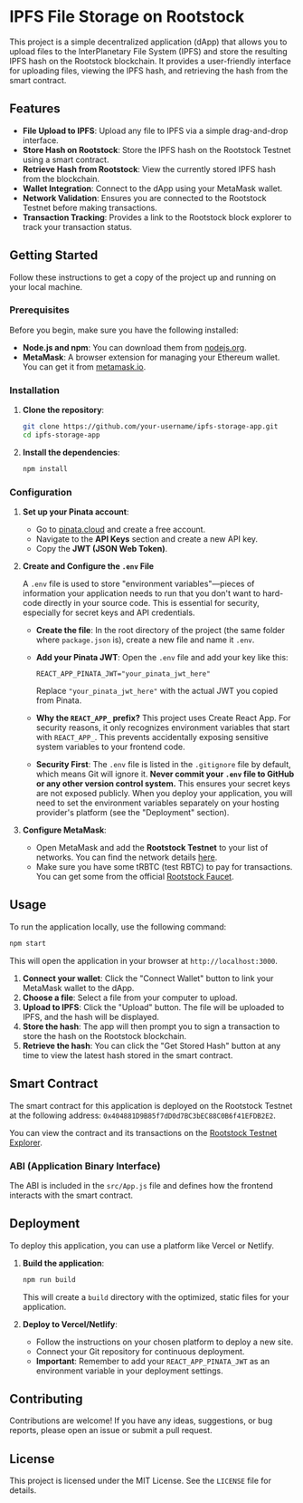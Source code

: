 # IPFS File Storage on Rootstock

This project is a simple decentralized application (dApp) that allows you to upload files to the InterPlanetary File System (IPFS) and store the resulting IPFS hash on the Rootstock blockchain. It provides a user-friendly interface for uploading files, viewing the IPFS hash, and retrieving the hash from the smart contract.

## Features

*   **File Upload to IPFS**: Upload any file to IPFS via a simple drag-and-drop interface.
*   **Store Hash on Rootstock**: Store the IPFS hash on the Rootstock Testnet using a smart contract.
*   **Retrieve Hash from Rootstock**: View the currently stored IPFS hash from the blockchain.
*   **Wallet Integration**: Connect to the dApp using your MetaMask wallet.
*   **Network Validation**: Ensures you are connected to the Rootstock Testnet before making transactions.
*   **Transaction Tracking**: Provides a link to the Rootstock block explorer to track your transaction status.

## Getting Started

Follow these instructions to get a copy of the project up and running on your local machine.

### Prerequisites

Before you begin, make sure you have the following installed:

*   **Node.js and npm**: You can download them from [nodejs.org](https://nodejs.org/).
*   **MetaMask**: A browser extension for managing your Ethereum wallet. You can get it from [metamask.io](https://metamask.io/).

### Installation

1.  **Clone the repository**:
    ```bash
    git clone https://github.com/your-username/ipfs-storage-app.git
    cd ipfs-storage-app
    ```

2.  **Install the dependencies**:
    ```bash
    npm install
    ```

### Configuration

1.  **Set up your Pinata account**:
    *   Go to [pinata.cloud](https://pinata.cloud/) and create a free account.
    *   Navigate to the **API Keys** section and create a new API key.
    *   Copy the **JWT (JSON Web Token)**.

2.  **Create and Configure the `.env` File**

    A `.env` file is used to store "environment variables"—pieces of information your application needs to run that you don't want to hard-code directly in your source code. This is essential for security, especially for secret keys and API credentials.

    *   **Create the file**: In the root directory of the project (the same folder where `package.json` is), create a new file and name it `.env`.

    *   **Add your Pinata JWT**: Open the `.env` file and add your key like this:
        ```
        REACT_APP_PINATA_JWT="your_pinata_jwt_here"
        ```
        Replace `"your_pinata_jwt_here"` with the actual JWT you copied from Pinata.

    *   **Why the `REACT_APP_` prefix?** This project uses Create React App. For security reasons, it only recognizes environment variables that start with `REACT_APP_`. This prevents accidentally exposing sensitive system variables to your frontend code.

    *   **Security First**: The `.env` file is listed in the `.gitignore` file by default, which means Git will ignore it. **Never commit your `.env` file to GitHub or any other version control system.** This ensures your secret keys are not exposed publicly. When you deploy your application, you will need to set the environment variables separately on your hosting provider's platform (see the "Deployment" section).

3.  **Configure MetaMask**:
    *   Open MetaMask and add the **Rootstock Testnet** to your list of networks. You can find the network details [here](https://developers.rsk.co/rsk/node/networks/).
    *   Make sure you have some tRBTC (test RBTC) to pay for transactions. You can get some from the official [Rootstock Faucet](https://faucet.rsk.co/).

## Usage

To run the application locally, use the following command:

```bash
npm start
```

This will open the application in your browser at `http://localhost:3000`.

1.  **Connect your wallet**: Click the "Connect Wallet" button to link your MetaMask wallet to the dApp.
2.  **Choose a file**: Select a file from your computer to upload.
3.  **Upload to IPFS**: Click the "Upload" button. The file will be uploaded to IPFS, and the hash will be displayed.
4.  **Store the hash**: The app will then prompt you to sign a transaction to store the hash on the Rootstock blockchain.
5.  **Retrieve the hash**: You can click the "Get Stored Hash" button at any time to view the latest hash stored in the smart contract.

## Smart Contract

The smart contract for this application is deployed on the Rootstock Testnet at the following address: `0x404881D9B85f7dD0d7BC3bEC88C0B6f41EFDB2E2`.

You can view the contract and its transactions on the [Rootstock Testnet Explorer](https://explorer.testnet.rootstock.io/address/0x404881D9B85f7dD0d7BC3bEC88C0B6f41EFDB2E2).

### ABI (Application Binary Interface)

The ABI is included in the `src/App.js` file and defines how the frontend interacts with the smart contract.

## Deployment

To deploy this application, you can use a platform like Vercel or Netlify.

1.  **Build the application**:
    ```bash
    npm run build
    ```
    This will create a `build` directory with the optimized, static files for your application.

2.  **Deploy to Vercel/Netlify**:
    *   Follow the instructions on your chosen platform to deploy a new site.
    *   Connect your Git repository for continuous deployment.
    *   **Important**: Remember to add your `REACT_APP_PINATA_JWT` as an environment variable in your deployment settings.

## Contributing

Contributions are welcome! If you have any ideas, suggestions, or bug reports, please open an issue or submit a pull request.

## License

This project is licensed under the MIT License. See the `LICENSE` file for details.
